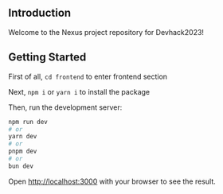 ## Introduction
Welcome to the Nexus project repository for Devhack2023!

## Getting Started
First of all, `cd frontend` to enter frontend section

Next, `npm i` or `yarn i` to install the package

Then, run the development server:

```bash
npm run dev
# or
yarn dev
# or
pnpm dev
# or
bun dev
```

Open [http://localhost:3000](http://localhost:3000) with your browser to see the result.

